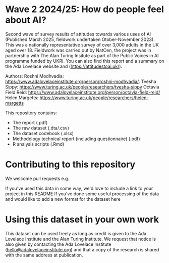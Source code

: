 # Wave 2 2024/25: How do people feel about AI?
Second wave of survey results of attitudes towards various uses of AI (Published March 2025, fieldwork undertaken Otober-November 2023). This was a nationally representative survey of over 3,000 adults in the UK aged over 18. Fieldwork was carried out by NatCen, the project was in partnership with The Alan Turing Insitute as part of the Public Voices in AI programme funded by UKRI.  You can also find this report and a summary on the Ada Lovelace website and (https://attitudestoai.uk/).

Authors:
Roshni Modhvadia: https://www.adalovelaceinstitute.org/person/roshni-modhvadia/.
Tvesha Sippy: https://www.turing.ac.uk/people/researchers/tvesha-sippy
Octavia Field Reid: https://www.adalovelaceinstitute.org/person/octavia-field-reid/
Helen Margetts: https://www.turing.ac.uk/people/researchers/helen-margetts

This repository contains:

- The report (.pdf)
- The raw dataset (.dta/.csv)
- The dataset codebook (.xlsx)
- Methodology technical report (including questionnaire) (.pdf)
- R analysis scripts (.Rmd)

# Contributing to this repository
We welcome pull requests e.g.

If you've used this data in some way, we'd love to include a link to your project in this README
If you've done some useful processing of the data and would like to add a new format for the dataset here

# Using this dataset in your own work
This dataset can be used freely as long as credit is given to the Ada Lovelace Institute and the Alan Turing Institute. We request that notice is also given by contacting the Ada Lovelace Institute (hello@adalovelaceinstitute.org) and that a copy of the research is shared with the same address at publication.
